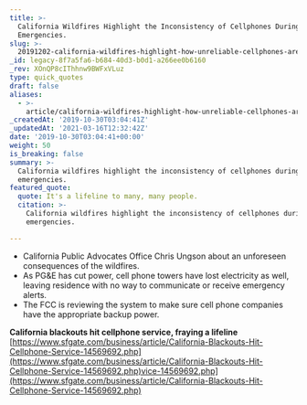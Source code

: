 ```yaml
---
title: >-
  California Wildfires Highlight the Inconsistency of Cellphones During
  Emergencies.
slug: >-
  20191202-california-wildfires-highlight-how-unreliable-cellphones-are-during-emergencies
_id: legacy-8f7a5fa6-b684-40d3-b0d1-a266ee0b6160
_rev: XOnQP8cIThhnw9BWFxVLuz
type: quick_quotes
draft: false
aliases:
  - >-
    article/california-wildfires-highlight-how-unreliable-cellphones-are-during-emergencies/
_createdAt: '2019-10-30T03:04:41Z'
_updatedAt: '2021-03-16T12:32:42Z'
date: '2019-10-30T03:04:41+00:00'
weight: 50
is_breaking: false
summary: >-
  California wildfires highlight the inconsistency of cellphones during
  emergencies.
featured_quote:
  quote: It's a lifeline to many, many people.
  citation: >-
    California wildfires highlight the inconsistency of cellphones during
    emergencies.

---
```

* California Public Advocates Office Chris Ungson about an unforeseen consequences of the wildfires.
* As PG&E has cut power, cell phone towers have lost electricity as well, leaving residence with no way to communicate or receive emergency alerts.
* The FCC is reviewing the system to make sure cell phone companies have the appropriate backup power.

**California blackouts hit cellphone service, fraying a lifeline**  
[https://www.sfgate.com/business/article/California-Blackouts-Hit-Cellphone-Service-14569692.php](https://www.sfgate.com/business/article/California-Blackouts-Hit-Cellphone-Service-14569692.php)vice-14569692.php](https://www.sfgate.com/business/article/California-Blackouts-Hit-Cellphone-Service-14569692.php)